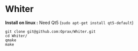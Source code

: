Whiter
======

**Install on linux :**
Need Qt5 (`sudo apt-get install qt5-default`)
```
git clone git@github.com:Oprax/Whiter.git
cd Whiter/
qmake
make
```
